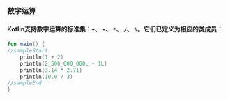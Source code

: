 ### 数字运算
#### Kotlin支持数字运算的标准集：<code>+</code>、 <code>-</code>、 <code>*</code>、 <code>/</code>、 <code>%</code>。它们已定义为相应的类成员：

```kotlin
fun main() {
//sampleStart
    println(1 + 2)
    println(2_500_000_000L - 1L)
    println(3.14 * 2.71)
    println(10.0 / 3)
//sampleEnd
}
```